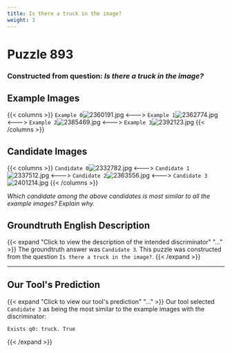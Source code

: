 ```yaml
---
title: Is there a truck in the image?
weight: 3
---
```


# Puzzle 893
### Constructed from question: _Is there a truck in the image?_


## Example Images
{{< columns >}}
`Example 0`![2360191.jpg](/gqa_images/2360191.jpg)
<--->
`Example 1`![2362774.jpg](/gqa_images/2362774.jpg)
<--->
`Example 2`![2385469.jpg](/gqa_images/2385469.jpg)
<--->
`Example 3`![2392123.jpg](/gqa_images/2392123.jpg)
{{< /columns >}}

## Candidate Images
{{< columns >}}
`Candidate 0`![2332782.jpg](/gqa_images/2332782.jpg)
<--->
`Candidate 1`![2337512.jpg](/gqa_images/2337512.jpg)
<--->
`Candidate 2`![2363556.jpg](/gqa_images/2363556.jpg)
<--->
`Candidate 3`![2401214.jpg](/gqa_images/2401214.jpg)
{{< /columns >}}

*Which candidate among the above candidates is most similar to all the example images? Explain why.*

## Groundtruth English Description

{{< expand "Click to view the description of the intended discriminator" "..." >}}
The groundtruth answer was `Candidate 3`. This puzzle was constructed from the question `Is there a truck in the image?`.
{{< /expand >}}

---

## Our Tool's Prediction

{{< expand "Click to view our tool's prediction" "..." >}}
Our tool selected `Candidate 3` as being the most similar to the example images with the discriminator:
```plaintext
Exists q0: truck. True
```
{{< /expand >}}
